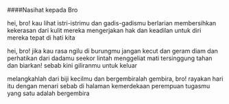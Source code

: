 ####Nasihat kepada Bro

hei, bro!
kau lihat istri-istrimu 
dan gadis-gadismu berlarian
membersihkan kekerasan dari kulit mereka
mengerjakan hak dan keadilan untuk diri mereka 
tepat di hati kita

hei, bro!
jika kau rasa ngilu di burungmu
jangan kecut dan geram
diam dan perhatikan dari dadamu
seekor lintah menggeliat mati tersinggung
tahan dan biarkan! 
sebab kini giliranmu untuk keluar 

melangkahlah dari biji kecilmu dan bergembiralah
gembira, bro! rayakan hari itu dengan menari
sebab di halaman kemerdekaan perempuan 
tugasmu yang satu adalah bergembira